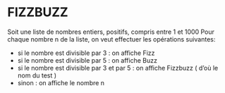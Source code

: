 # FIZZBUZZ
Soit une liste de nombres entiers, positifs, compris entre 1 et 1000
Pour chaque nombre n de la liste, on veut effectuer les opérations suivantes:
* si le nombre est divisible par 3 : on affiche Fizz
* si le nombre est divisible par 5 : on affiche Buzz
* si le nombre est divisible par 3 et par 5 : on affiche Fizzbuzz ( d’où le nom du test )
* sinon : on affiche le nombre n
